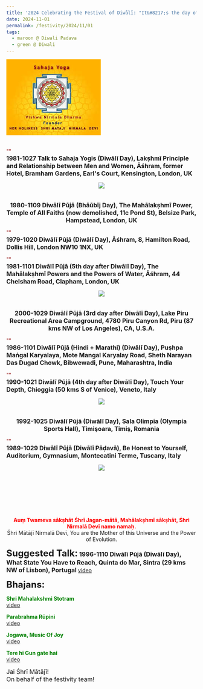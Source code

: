 ```yaml
---
title: '2024 Celebrating the Festival of Diwālī: "It&#8217;s the day of Mahālakṣhmī Pūjā" '
date: 2024-11-01
permalink: /festivity/2024/11/01
tags:
  - maroon @ Diwali Padava
  - green @ Diwali
---
```


<div style="text-align: left"><img src="/images/image1.png" width="250" /></div><br>

<p>
<font color="DarkRed">""</font><br>
<font size="+0"><b>1981-1027 Talk to Sahaja Yogis (Diwālī Day), Lakṣhmī Principle and Relationship between Men and Women, Āśhram, former Hotel, Bramham Gardens, Earl's Court, Kensington, London, UK</b></font>
</p>

<div style="text-align: center"><img src="https://pub-1e517d8c73a64c9c82977d676b1fff72.r2.dev/FT0097.png" /></div>

<p style="text-align:center;">
<font color="DarkRed"><b></b></font><br>
<font size="+0"><b>1980-1109 Diwālī Pūjā (Bhāūbīj Day), The Mahālakṣhmī Power, Temple of All Faiths (now demolished, 11c Pond St), Belsize Park, Hampstead, London, UK</b></font>
</p>

<p>
<font color="DarkRed">""</font><br>
<font size="+0"><b>1979-1020 Diwālī Pūjā (Diwālī Day), Āśhram, 8, Hamilton Road, Dollis Hill, London NW10 1NX, UK</b></font>
</p>

<p>
<font color="DarkRed">""</font><br>
<font size="+0"><b>1981-1101 Diwālī Pūjā (5th day after Diwālī Day), The Mahālakṣhmī Powers and the Powers of Water, Āśhram, 44 Chelsham Road, Clapham, London, UK</b></font>
</p>

<div style="text-align: center"><img src="https://pub-1e517d8c73a64c9c82977d676b1fff72.r2.dev/FT0098.png" /></div>

<p style="text-align:center;">
<font color="DarkRed"><b></b></font><br>
<font size="+0"><b>2000-1029 Diwālī Pūjā (3rd day after Diwālī Day), Lake Piru Recreational Area Campground, 4780 Piru Canyon Rd, Piru (87 kms NW of Los Angeles), CA, U.S.A.</b></font>
</p>

<p>
<font color="DarkRed">""</font><br>
<font size="+0"><b>1986-1101 Diwālī Pūjā (Hindi + Marathi) (Diwālī Day), Puṣhpa Maṅgal Karyalaya, Mote Mangal Karyalay Road, Sheth Narayan Das Dugad Chowk, Bibwewadi, Pune, Maharashtra, India</b></font>
</p>

<p>
<font color="DarkRed">""</font><br>
<font size="+0"><b>1990-1021 Diwālī Pūjā (4th day after Diwālī Day), Touch Your Depth, Chioggia (50 kms S of Venice), Veneto, Italy</b></font>
</p>

<div style="text-align: center"><img src="https://pub-1e517d8c73a64c9c82977d676b1fff72.r2.dev/FT00099.png" /></div>

<p style="text-align:center;">
<font color="DarkRed"><b></b></font><br>
<font size="+0"><b>1992-1025 Diwālī Pūjā (Diwālī Day), Sala Olimpia (Olympia Sports Hall), Timişoara, Timiş, Romania</b></font>
</p>

<p>
<font color="DarkRed">""</font><br>
<font size="+0"><b>1989-1029 Diwālī Pūjā (Diwālī Pāḍavā), Be Honest to Yourself, Auditorium, Gymnasium, Montecatini Terme, Tuscany, Italy</b></font>
</p>

<div style="text-align: center"><img src="https://pub-1e517d8c73a64c9c82977d676b1fff72.r2.dev/FT0100.png" /></div>

<p style="text-align:center;">
<font color="DarkRed"><b></b></font><br>
<font size="+0"><b></b></font><br>
<br>
<font color="DarkRed"><b></b></font><br>
<font size="+0"><b></b></font><br>
<p style="text-align:center;">
<font color="Red"><b>Auṃ Twameva sākṣhāt Śhrī Jagan-mātā, Mahālakṣhmī sākṣhāt,
Śhri Nirmalā Devī namo namaḥ.</b></font><br>
Śhri Mātājī Nirmalā Devī, You are the Mother of this Universe and the Power of Evolution.
</p>
</p>

<font size="+2"><b>Suggested Talk:</b></font> 
<font size="+0"><b>1996-1110 Diwālī Pūjā (Diwālī Day), What State You Have to Reach, Quinta do Mar, Sintra (29 kms NW of Lisbon), Portugal</b></font>
<a href="https://vimeo.com/video/78316274"> video</a><br>

<font size="+2"><b>Bhajans:</b></font>

<p>
<font color="green"><b>Shri Mahalakshmi Stotram</b></font><br>
<a href="https://seven-teams.github.io/Videos_Links.html">video</a>
</p>

<p>
<font color="green"><b>Parabrahma Rūpini</b></font><br>
<a href="https://youtu.be/1Ch-wz0NR08"> video</a>
</p>

<p>
<font color="green"><b>Jogawa, Music Of Joy</b></font><br>
<a href="https://seven-teams.github.io/Videos_Links.html">video</a> 
</p>

<p>
<font color="green"><b>Tere hi Gun gate hai</b></font><br>
<a href="https://seven-teams.github.io/Videos_Links.html">video</a> 
</p>

<p>
<font size="+0">Jai Śhrī Mātājī!<br>
On behalf of the festivity team!</font>
</p>